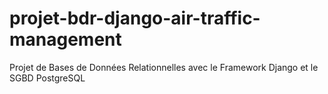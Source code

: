 # projet-bdr-django-air-traffic-management
Projet de Bases de Données Relationnelles avec le Framework Django et le SGBD PostgreSQL

